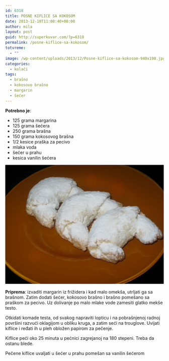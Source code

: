 ```yaml
---
id: 6318
title: POSNE KIFLICE SA KOKOSOM
date: 2013-12-10T11:08:40+00:00
author: mila
layout: post
guid: http://superkuvar.com/?p=6318
permalink: /posne-kiflice-sa-kokosom/
totvreme:
  - ""
image: /wp-content/uploads/2013/12/Posne-kiflice-sa-kokosom-940x198.jpg
categories:
  - kolači
tags:
  - brašno
  - kokosovo brašno
  - margarin
  - šećer
---
```

**Potrebno je**:

  * 125 grama margarina
  * 125 grama šećera
  * 250 grama brašna
  * 150 grama kokosovog brašna
  * 1/2 kesice praška za pecivo
  * mlaka voda
  * šećer u prahu
  * kesica vanilin šećera

![<img class="alignnone size-medium wp-image-6320" src="/wp-content/uploads/2013/12/Posne-kiflice-sa-kokosom-1024x768.jpg" alt="Posne kiflice sa kokosom" width="300" height="225" />](/wp-content/uploads/2013/12/Posne-kiflice-sa-kokosom.jpg)

**Priprema**: izvaditi margarin iz frižidera i kad malo omekša, utrljati ga sa brašnom. Zatim dodati šećer, kokosovo brašno i brašno pomešano sa praškom za pecivo. Uz dolivanje po malo mlake vode zamesiti glatko mekše testo.

Otkidati komade testa, od svakog napraviti lopticu i na pobrašnjenoj radnoj površini razvući oklagijom u obliku kruga, a zatim seći na trouglove. Uvijati kiflice i ređati ih u pleh obložen papirom za pečenje.

Kiflice peći oko 25 minuta u pećnici zagrejanoj na 180 stepeni. Treba da ostanu blede.

Pečene kiflice uvaljati u šećer u prahu pomešan sa vanilin šećerom